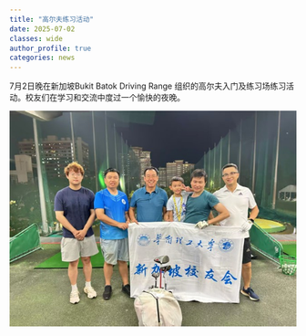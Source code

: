 ```yaml
---
title: "高尔夫练习活动"
date: 2025-07-02
classes: wide
author_profile: true
categories: news
---
```


7月2日晚在新加坡Bukit Batok Driving Range 组织的高尔夫入门及练习场练习活动。校友们在学习和交流中度过一个愉快的夜晚。

![](/assets/images/20250702.jpg)
